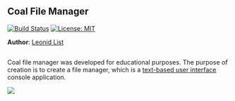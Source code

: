 ## **Coal File Manager** 
[![Build Status](https://travis-ci.com/leonidlist/Coal-File-Manager.svg?branch=master)](https://travis-ci.com/leonidlist/Coal-File-Manager)   [![License: MIT](https://img.shields.io/badge/License-MIT-yellow.svg)](https://opensource.org/licenses/MIT)

**Author**: [Leonid List](https://t.me/leonidlist)
##
Coal file manager was developed for educational purposes. The purpose of creation is to create a file manager, which is a [text-based user interface](https://en.wikipedia.org/wiki/Text-based_user_interface) console application.

![](https://i.screenshot.net/2pymrij)
